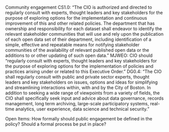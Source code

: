 Community engagement
CS1.0: “The CIO is authorized and directed to regularly consult with experts, thought leaders and key stakeholders for the purpose of exploring options for the implementation and continuous improvement of this and other related policies. The department that has ownership and responsibility for each dataset shall endeavor to identify the relevant stakeholder communities that will use and rely upon the publication of each open data set of their department, including identification of a simple, effective and repeatable means for notifying stakeholder communities of the availability of relevant published open data or the additions to or other updating of such open data.”
MJWEO: CIO should “regularly consult with experts, thought leaders and key stakeholders for the purpose of exploring options for the implementation of policies and practices arising under or related to this Executive Order.”
DG0.4: “The CIO shall regularly consult with public and private sector experts, thought leaders and key stakeholders on issues, options and ideas for simplifying and streamlining interactions within, with and by the City of Boston.  In addition to seeking a wide range of viewpoints from a variety of fields, the CIO shall specifically seek input and advice about data governance, records management, long term archiving, large-scale participatory systems, real-time analytics, user experience, data science and technical security.”

Open Items: 
How formally should public engagement be defined in the policy? Should a formal process be put in place?
